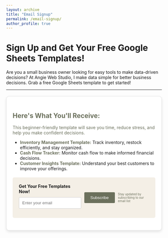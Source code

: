 ```yaml
---
layout: archive
title: "Email Signup"
permalink: /email-signup/
author_profile: true
---
```


<h1>Sign Up and Get Your Free Google Sheets Templates!</h1>
<p>Are you a small business owner looking for easy tools to make data-driven decisions? At Angie Web Studio, I make data simple for better business decisions. Grab a free Google Sheets template to get started!</p>

---

<div class="card">
  <h2>Here's What You'll Receive:</h2>
  <p>This beginner-friendly template will save you time, reduce stress, and help you make confident decisions.</p>

  <ul>
    <li><strong style="color: #6b705c;">Inventory Management Template:</strong> Track inventory, restock efficiently, and stay organized.</li>
    <li><strong style="color: #6b705c;">Cash Flow Tracker:</strong> Monitor cash flow to make informed financial decisions.</li>
    <li><strong style="color: #6b705c;">Customer Insights Template:</strong> Understand your best customers to improve your offerings.</li>
  </ul>

  <form action="https://formspree.io/f/mrbgzvqp" method="POST" style="background-color: #f4efe6; padding: 20px; border-radius: 5px; max-width: 100%; margin: 20px 0; display: flex; align-items: center;">
    <label><strong>Get Your Free Templates Now!</strong>
      <input type="email" name="email" placeholder="Enter your email" required>
    </label>
    <button type="submit" style="margin-left: 10px;">Subscribe</button>
    <p style="font-size: 0.7em; color: #6b705c; margin-left: 10px;">Stay updated by subscribing to our email list</p>
  </form>
</div>


<style>
  /* Custom styles for the email signup form */
  form {
    background-color: #f4efe6;
    padding: 20px;
    border-radius: 5px;
    max-width: 100%;
    margin: 20px 0;  /* Adding margin to separate the form from the card content */
    display: flex;
    align-items: center;
  }

  input[type="email"] {
    width: 100%;
    padding: 10px;
    margin: 10px 0;
    border-radius: 3px;
    border: 1px solid #ccc;
  }

  button {
    background-color: #6b705c;
    color: white;
    padding: 10px 20px;
    border: none;
    border-radius: 3px;
    cursor: pointer;
    margin-left: 10px;
  }

  button:hover {
    background-color: #d4a373;
  }

  .card {
    background-color: #fff;
    border-radius: 10px;
    box-shadow: 0 4px 8px rgba(0, 0, 0, 0.1);
    padding: 20px;
    margin: 20px 0;
    max-width: 600px;
    border: 1px solid #e0e0e0;
  }

  .card h2, .card h3, .card p {
    color: #6b705c;
  }

  .card h2 {
    color: #6b705c;
  }

  .card h3 {
    color: #6b705c;
  }

  .card p {
    color: #6b705c;
  }
</style>